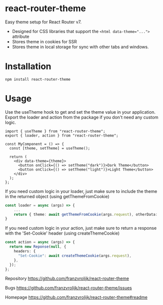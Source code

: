 # react-router-theme

Easy theme setup for React Router v7.

- Designed for CSS libraries that support the `<html data-theme="...">` attribute
- Stores theme in cookies for SSR
- Stores theme in local storage for sync with other tabs and windows.

# Installation

`npm install react-router-theme`

# Usage

Use the useTheme hook to get and set the theme value in your application.
Export the loader and action from the package if you don't need any custom logic.

```tsx
import { useTheme } from "react-router-theme";
export { loader, action } from "react-router-theme";

const MyComponent = () => {
  const [theme, setTheme] = useTheme();

  return (
    <div data-theme={theme}>
      <button onClick={() => setTheme("dark")}>Dark Theme</button>
      <button onClick={() => setTheme("light")}>Light Theme</button>
    </div>
  );
};
```

If you need custom logic in your loader, just make sure to include the theme in the returned object (using getThemeFromCookie)

```ts
const loader = async (args) => {
    ...
    return { theme: await getThemeFromCookie(args.request), otherData: ... }
}
```

If you need custom logic in your action, just make sure to return a response with the 'Set-Cookie' header (using createThemeCookie)

```ts
const action = async (args) => {
  return new Reponse(null, {
    headers: {
      "Set-Cookie": await createThemeCookie(args.request),
    },
  });
};
```

Repository
https://github.com/franzvrolijk/react-router-theme

Bugs
https://github.com/franzvrolijk/react-router-theme/issues

Homepage
https://github.com/franzvrolijk/react-router-theme#readme
